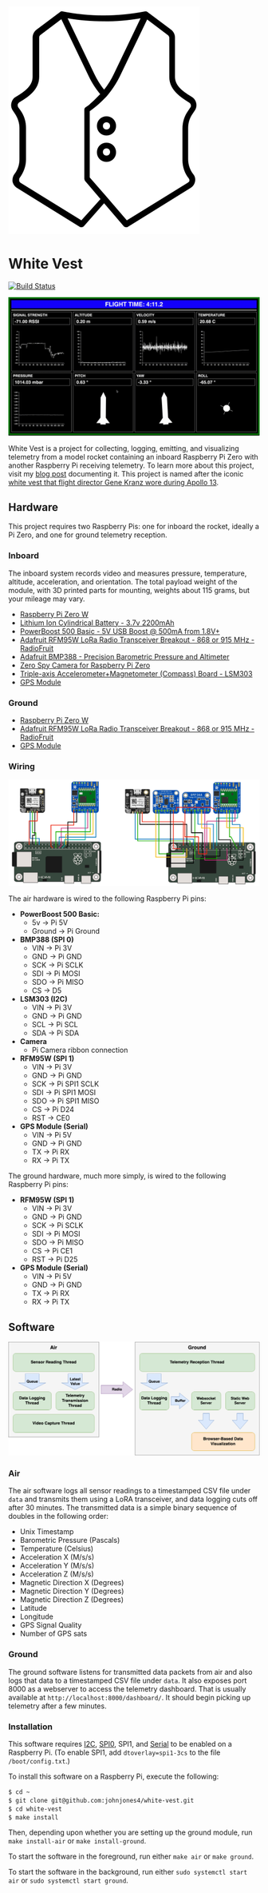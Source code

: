 ![Project Icon](doc/whitevest.svg)

# White Vest

[![Build Status](https://travis-ci.org/johnjones4/white-vest.svg?branch=master)](https://travis-ci.org/johnjones4/white-vest)

![Telemetry](doc/telemetry.gif)

White Vest is a project for collecting, logging, emitting, and visualizing telemetry from a model rocket containing an inboard Raspberry Pi Zero with another Raspberry Pi receiving telemetry. To learn more about this project, visit my [blog post](https://johnjonesfour.com/2020/10/03/model-rocket-telemetry-part-1/) documenting it. This project is named after the iconic [white vest that flight director Gene Kranz wore during Apollo 13](https://airandspace.si.edu/stories/editorial/gene-kranz%E2%80%99s-apollo-13-vest). 

## Hardware

This project requires two Raspberry Pis: one for inboard the rocket, ideally a Pi Zero, and one for ground telemetry reception.

### Inboard 

The inboard system records video and measures pressure, temperature, altitude, acceleration, and orientation. The total payload weight of the module, with 3D printed parts for mounting, weights about 115 grams, but your mileage may vary.

* [Raspberry Pi Zero W](https://www.adafruit.com/product/3400)
* [Lithium Ion Cylindrical Battery - 3.7v 2200mAh](https://www.adafruit.com/product/1781)
* [PowerBoost 500 Basic - 5V USB Boost @ 500mA from 1.8V+](https://www.adafruit.com/product/1903)
* [Adafruit RFM95W LoRa Radio Transceiver Breakout - 868 or 915 MHz - RadioFruit](https://www.adafruit.com/product/3072)
* [Adafruit BMP388 - Precision Barometric Pressure and Altimeter](https://www.adafruit.com/product/3966)
* [Zero Spy Camera for Raspberry Pi Zero](https://www.adafruit.com/product/3508)
* [Triple-axis Accelerometer+Magnetometer (Compass) Board - LSM303](https://www.adafruit.com/product/1120)
* [GPS Module](https://www.amazon.com/gp/product/B084MK8BS2/ref=ppx_yo_dt_b_asin_title_o00_s00?ie=UTF8&psc=1)

### Ground

* [Raspberry Pi Zero W](https://www.adafruit.com/product/3400)
* [Adafruit RFM95W LoRa Radio Transceiver Breakout - 868 or 915 MHz - RadioFruit](https://www.adafruit.com/product/3072)
* [GPS Module](https://www.amazon.com/gp/product/B084MK8BS2/ref=ppx_yo_dt_b_asin_title_o00_s00?ie=UTF8&psc=1)

### Wiring

![Wiring Diagram](doc/wiring.png)

The air hardware is wired to the following Raspberry Pi pins:

* **PowerBoost 500 Basic:**
  * 5v -> Pi 5V
  * Ground -> Pi Ground
* **BMP388 (SPI 0)**
  * VIN -> Pi 3V
  * GND -> Pi GND
  * SCK -> Pi SCLK
  * SDI -> Pi MOSI
  * SDO -> Pi MISO
  * CS -> D5
* **LSM303 (I2C)**
  * VIN -> Pi 3V
  * GND -> Pi GND
  * SCL -> Pi SCL
  * SDA -> Pi SDA
* **Camera**
  * Pi Camera ribbon connection
* **RFM95W (SPI 1)**
  * VIN -> Pi 3V
  * GND -> Pi GND
  * SCK -> Pi SPI1 SCLK
  * SDI -> Pi SPI1 MOSI
  * SDO -> Pi SPI1 MISO
  * CS -> Pi D24
  * RST -> CE0
* **GPS Module (Serial)**
  * VIN -> Pi 5V
  * GND -> Pi GND
  * TX -> Pi RX
  * RX -> Pi TX

The ground hardware, much more simply, is wired to the following Raspberry Pi pins:

* **RFM95W (SPI 1)**
  * VIN -> Pi 3V
  * GND -> Pi GND
  * SCK -> Pi SCLK
  * SDI -> Pi MOSI
  * SDO -> Pi MISO
  * CS -> Pi CE1
  * RST -> Pi D25
* **GPS Module (Serial)**
  * VIN -> Pi 5V
  * GND -> Pi GND
  * TX -> Pi RX
  * RX -> Pi TX

## Software

![Software Design Graphic](doc/software.png)

### Air

The air software logs all sensor readings to a timestamped CSV file under `data` and transmits them using a LoRA transceiver, and data logging cuts off after 30 minutes. The transmitted data is a simple binary sequence of doubles in the following order:

* Unix Timestamp
* Barometric Pressure (Pascals)
* Temperature (Celsius)
* Acceleration X (M/s/s)
* Acceleration Y (M/s/s)
* Acceleration Z (M/s/s)
* Magnetic Direction X (Degrees)
* Magnetic Direction Y (Degrees)
* Magnetic Direction Z (Degrees)
* Latitude
* Longitude
* GPS Signal Quality
* Number of GPS sats

### Ground

The ground software listens for transmitted data packets from air and also logs that data to a timestamped CSV file under `data`. It also exposes port 8000 as a webserver to access the telemetry dashboard. That is usually available at `http://localhost:8000/dashboard/`. It should begin picking up telemetry after a few minutes.

### Installation

This software requires [I2C](https://learn.adafruit.com/adafruits-raspberry-pi-lesson-4-gpio-setup/configuring-i2c), [SPI0](https://www.raspberrypi-spy.co.uk/2014/08/enabling-the-spi-interface-on-the-raspberry-pi/), SPI1, and [Serial](https://maker.pro/raspberry-pi/tutorial/how-to-use-a-gps-receiver-with-raspberry-pi-4) to be enabled on a Raspberry Pi. (To enable SPI1, add `dtoverlay=spi1-3cs` to the file `/boot/config.txt`.)

To install this software on a Raspberry Pi, execute the following:

```bash
$ cd ~
$ git clone git@github.com:johnjones4/white-vest.git
$ cd white-vest
$ make install
```

Then, depending upon whether you are setting up the ground module, run `make install-air` or `make install-ground`.

To start the software in the foreground, run either `make air` or `make ground`.

To start the software in the background, run either `sudo systemctl start air` or `sudo systemctl start ground`.
